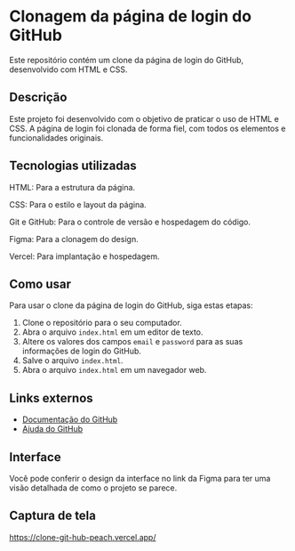 
# Clonagem da página de login do GitHub

Este repositório contém um clone da página de login do GitHub, desenvolvido com HTML e CSS.

## Descrição

Este projeto foi desenvolvido com o objetivo de praticar o uso de HTML e CSS. A página de login foi clonada de forma fiel, com todos os elementos e funcionalidades originais.

## Tecnologias utilizadas

HTML: Para a estrutura da página.

CSS: Para o estilo e layout da página.

Git e GitHub: Para o controle de versão e hospedagem do código.

Figma: Para a clonagem do design.

Vercel: Para implantação e hospedagem.

## Como usar

Para usar o clone da página de login do GitHub, siga estas etapas:

1. Clone o repositório para o seu computador.
2. Abra o arquivo `index.html` em um editor de texto.
3. Altere os valores dos campos `email` e `password` para as suas informações de login do GitHub.
4. Salve o arquivo `index.html`.
5. Abra o arquivo `index.html` em um navegador web.

## Links externos

* [Documentação do GitHub](https://docs.github.com/pt/github/authenticating-to-github/signing-in-to-github)
* [Ajuda do GitHub](https://help.github.com/pt/github/authenticating-to-github/signing-in-to-github)

## Interface
Você pode conferir o design da interface no link da Figma para ter uma visão detalhada de como o projeto se parece.

## Captura de tela
https://clone-git-hub-peach.vercel.app/



